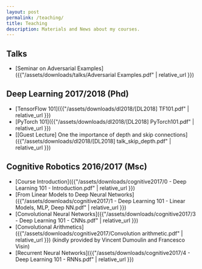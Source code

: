 ```yaml
---
layout: post
permalink: /teaching/
title: Teaching
description: Materials and News about my courses.
---
```

## Talks
* [Seminar on Adversarial Examples]({{"/assets/downloads/talks/Adversarial Examples.pdf" | relative_url }})

## Deep Learning 2017/2018 (Phd)
* [TensorFlow 101]({{"/assets/downloads/dl2018/[DL2018] TF101.pdf" | relative_url }})
* [PyTorch 101]({{"/assets/downloads/dl2018/[DL2018] PyTorch101.pdf" | relative_url }})
* [[Guest Lecture] One the importance of depth and skip connections]({{"/assets/downloads/dl2018/[DL2018] talk_skip_depth.pdf" | relative_url }})

## Cognitive Robotics 2016/2017 (Msc)
* [Course Introduction]({{"/assets/downloads/cognitive2017/0 - Deep Learning 101 - Introduction.pdf" | relative_url }})
* [From Linear Models to Deep Neural Networks]({{"/assets/downloads/cognitive2017/1 - Deep Learning 101 - Linear Models, MLP, Deep NN.pdf" | relative_url }})
* [Convolutional Neural Networks]({{"/assets/downloads/cognitive2017/3 - Deep Learning 101 - CNNs.pdf" | relative_url }})
* [Convolutional Arithmetics]({{"/assets/downloads/cognitive2017/Convolution arithmetic.pdf" | relative_url }}) (kindly provided by Vincent Dumoulin and Francesco Visin)
* [Recurrent Neural Networks]({{"/assets/downloads/cognitive2017/4 - Deep Learning 101 - RNNs.pdf" | relative_url }})
